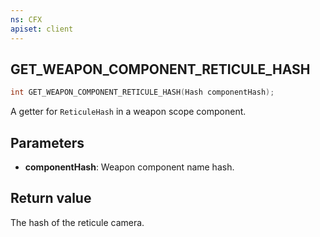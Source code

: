 ```yaml
---
ns: CFX
apiset: client
---
```

## GET_WEAPON_COMPONENT_RETICULE_HASH

```c
int GET_WEAPON_COMPONENT_RETICULE_HASH(Hash componentHash);
```

A getter for `ReticuleHash` in a weapon scope component.

## Parameters
* **componentHash**: Weapon component name hash.

## Return value
The hash of the reticule camera.
